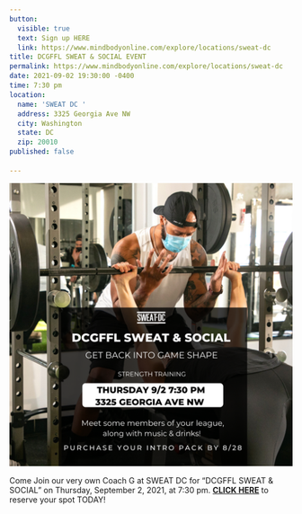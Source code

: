 ```yaml
---
button:
  visible: true
  text: Sign up HERE
  link: https://www.mindbodyonline.com/explore/locations/sweat-dc
title: DCGFFL SWEAT & SOCIAL EVENT
permalink: https://www.mindbodyonline.com/explore/locations/sweat-dc
date: 2021-09-02 19:30:00 -0400
time: 7:30 pm
location:
  name: 'SWEAT DC '
  address: 3325 Georgia Ave NW
  city: Washington
  state: DC
  zip: 20010
published: false

---
```

![](/img/dcgffl.png)

Come Join our very own Coach G at SWEAT DC for “DCGFFL SWEAT & SOCIAL” on Thursday, September 2, 2021, at 7:30 pm. [**CLICK HERE**](https://www.mindbodyonline.com/explore/locations/sweat-dc) to reserve your spot TODAY!